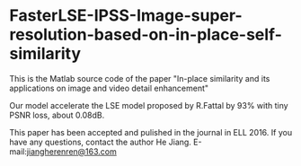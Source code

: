 # FasterLSE-IPSS-Image-super-resolution-based-on-in-place-self-similarity
This is the Matlab source code of  the paper "In-place similarity and its applications on image and video detail enhancement"

Our model accelerate the LSE model proposed by R.Fattal by 93% with tiny PSNR loss, about 0.08dB.

This paper has been accepted and pulished in the journal in ELL 2016. If you have any questions, contact the author He Jiang. E-mail:jiangherenren@163.com


